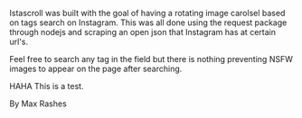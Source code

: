 Istascroll was built with the goal of having a rotating image carolsel based on tags search on Instagram.  This was all done using the request package through nodejs and scraping an open json that Instagram has at certain url's.

Feel free to search any tag in the field but there is nothing preventing NSFW images to appear on the page after searching.

HAHA This is a test.

By Max Rashes
